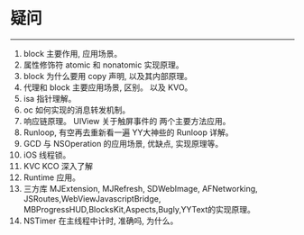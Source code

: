 # 疑问
---------------------
1. block 主要作用, 应用场景。
2. 属性修饰符 atomic 和 nonatomic 实现原理。
3. block 为什么要用 copy 声明, 以及其内部原理。
4. 代理和 block 主要应用场景, 区别。 以及 KVO。
5. isa 指针理解。
6. oc 如何实现的消息转发机制。
7. 响应链原理。 UIView 关于触屏事件的 两个主要方法应用。
8. Runloop, 有空再去重新看一遍 YY大神些的 Runloop 详解。
9. GCD 与 NSOperation 的应用场景, 优缺点, 实现原理等。
10. iOS 线程锁。
11. KVC KCO 深入了解
12. Runtime 应用。
13. 三方库 MJExtension, MJRefresh, SDWebImage, AFNetworking, JSRoutes,WebViewJavascriptBridge, MBProgressHUD,BlocksKit,Aspects,Bugly,YYText的实现原理。
14. NSTimer 在主线程中计时, 准确吗, 为什么。


